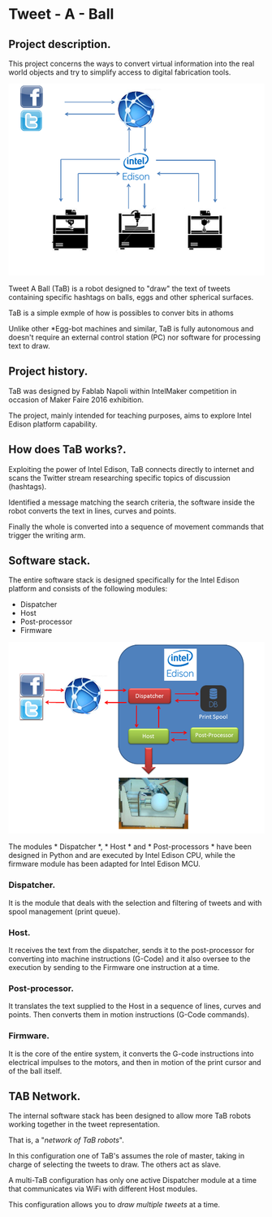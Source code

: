 # Tweet - A - Ball

## Project description.
This project concerns the ways to convert virtual information into the real world objects and try to simplify access to digital fabrication tools.

![From Bits to Atoms](docImages/fromBit2Atoms.png)

Tweet A Ball (TaB) is a robot designed to "draw" the text of tweets containing specific hashtags on balls, eggs and other spherical surfaces.

TaB is a simple exmple of how is possibles to conver bits in athoms

Unlike other *Egg-bot machines and similar, TaB is fully autonomous and doesn't require an external control station (PC) nor software for processing text to draw.


## Project history.
TaB was designed by Fablab Napoli within IntelMaker competition in occasion of Maker Faire 2016 exhibition.

The project, mainly intended for teaching purposes, aims to explore Intel Edison platform capability.

## How does TaB works?.
Exploiting the power of Intel Edison, TaB connects directly to internet and scans the Twitter stream researching specific topics of discussion (hashtags).

Identified a message matching the search criteria, the software inside the robot converts the text in lines, curves and points.

Finally the whole is converted into a sequence of movement commands that trigger the writing arm.

## Software stack.
The entire software stack is designed specifically for the Intel Edison platform and consists of the following modules:

* Dispatcher
* Host
* Post-processor
* Firmware

![Single TaB diagram](docImages/singleTaBDiagram.png)

The modules * Dispatcher *, * Host * and * Post-processors * have been designed in Python and are executed by Intel Edison CPU, while the firmware module has been adapted for Intel Edison MCU.

### Dispatcher.
It is the module that deals with the selection and filtering of tweets and with spool management (print queue).

### Host.
It receives the text from the dispatcher, sends it to the post-processor for converting into machine instructions (G-Code) and it also oversee to the execution by sending to the Firmware one instruction at a time.

### Post-processor.
It translates the text supplied to the Host in a sequence of lines, curves and points. Then converts them in motion instructions (G-Code commands).

### Firmware.
It is the core of the entire system, it converts the G-code instructions into electrical impulses to the motors, and then in motion of the print cursor and of the ball itself.

## TAB Network.
The internal software stack has been designed to allow more TaB robots working together in the tweet representation.

That is, a "*network of TaB robots*".

In this configuration one of TaB's assumes the role of master, taking in charge of selecting the tweets to draw. 
The others act as slave.

A multi-TaB configuration has only one active Dispatcher module at a time that communicates via WiFi with different Host modules.

This configuration allows you to *draw multiple tweets* at a time.

<!-- ## Hardware stack -->
